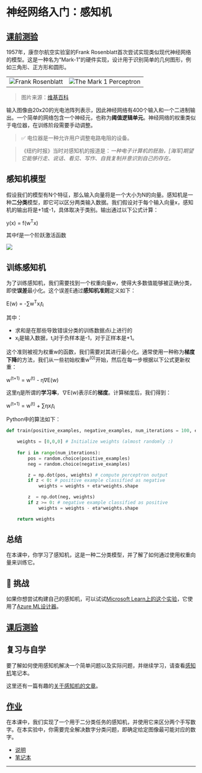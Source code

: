 <!--
CO_OP_TRANSLATOR_METADATA:
{
  "original_hash": "c34cbba802058b6fa267e1a294d4e510",
  "translation_date": "2025-09-23T12:42:19+00:00",
  "source_file": "lessons/3-NeuralNetworks/03-Perceptron/README.md",
  "language_code": "zh"
}
-->
# 神经网络入门：感知机

## [课前测验](https://ff-quizzes.netlify.app/en/ai/quiz/5)

1957年，康奈尔航空实验室的Frank Rosenblatt首次尝试实现类似现代神经网络的模型。这是一种名为“Mark-1”的硬件实现，设计用于识别简单的几何图形，例如三角形、正方形和圆形。

|      |      |
|--------------|-----------|
|<img src='images/Rosenblatt-wikipedia.jpg' alt='Frank Rosenblatt'/> | <img src='images/Mark_I_perceptron_wikipedia.jpg' alt='The Mark 1 Perceptron' />|

> 图片来源：[维基百科](https://en.wikipedia.org/wiki/Perceptron)

输入图像由20x20的光电池阵列表示，因此神经网络有400个输入和一个二进制输出。一个简单的网络包含一个神经元，也称为**阈值逻辑单元**。神经网络的权重类似于电位器，在训练阶段需要手动调整。

> ✅ 电位器是一种允许用户调整电路电阻的设备。

> 《纽约时报》当时对感知机的报道是：*一种电子计算机的胚胎，[海军]期望它能够行走、说话、看见、写作、自我复制并意识到自己的存在。*

## 感知机模型

假设我们的模型有N个特征，那么输入向量将是一个大小为N的向量。感知机是一种**二分类**模型，即它可以区分两类输入数据。我们假设对于每个输入向量x，感知机的输出将是+1或-1，具体取决于类别。输出通过以下公式计算：

y(x) = f(w<sup>T</sup>x)

其中f是一个阶跃激活函数

<!-- img src="http://www.sciweavers.org/tex2img.php?eq=f%28x%29%20%3D%20%5Cbegin%7Bcases%7D%0A%20%20%20%20%20%20%20%20%20%2B1%20%26%20x%20%5Cgeq%200%20%5C%5C%0A%20%20%20%20%20%20%20%20%20-1%20%26%20x%20%3C%200%0A%20%20%20%20%20%20%20%5Cend%7Bcases%7D%20%5C%5C%0A&bc=White&fc=Black&im=jpg&fs=12&ff=arev&edit=0" align="center" border="0" alt="f(x) = \begin{cases} +1 & x \geq 0 \\ -1 & x < 0 \end{cases} \\" width="154" height="50" / -->
<img src="images/activation-func.png"/>

## 训练感知机

为了训练感知机，我们需要找到一个权重向量w，使得大多数值能够被正确分类，即使**误差**最小化。这个误差E通过**感知机准则**定义如下：

E(w) = -&sum;w<sup>T</sup>x<sub>i</sub>t<sub>i</sub>

其中：

* 求和是在那些导致错误分类的训练数据点i上进行的
* x<sub>i</sub>是输入数据，t<sub>i</sub>对于负样本是-1，对于正样本是+1。

这个准则被视为权重w的函数，我们需要对其进行最小化。通常使用一种称为**梯度下降**的方法，我们从一些初始权重w<sup>(0)</sup>开始，然后在每一步根据以下公式更新权重：

w<sup>(t+1)</sup> = w<sup>(t)</sup> - &eta;&nabla;E(w)

这里&eta;是所谓的**学习率**，&nabla;E(w)表示E的**梯度**。计算梯度后，我们得到：

w<sup>(t+1)</sup> = w<sup>(t)</sup> + &sum;&eta;x<sub>i</sub>t<sub>i</sub>

Python中的算法如下：

```python
def train(positive_examples, negative_examples, num_iterations = 100, eta = 1):

    weights = [0,0,0] # Initialize weights (almost randomly :)
        
    for i in range(num_iterations):
        pos = random.choice(positive_examples)
        neg = random.choice(negative_examples)

        z = np.dot(pos, weights) # compute perceptron output
        if z < 0: # positive example classified as negative
            weights = weights + eta*weights.shape

        z  = np.dot(neg, weights)
        if z >= 0: # negative example classified as positive
            weights = weights - eta*weights.shape

    return weights
```

## 总结

在本课中，你学习了感知机，这是一种二分类模型，并了解了如何通过使用权重向量来训练它。

## 🚀 挑战

如果你想尝试构建自己的感知机，可以试试[Microsoft Learn上的这个实验](https://docs.microsoft.com/en-us/azure/machine-learning/component-reference/two-class-averaged-perceptron?WT.mc_id=academic-77998-cacaste)，它使用了[Azure ML设计器](https://docs.microsoft.com/en-us/azure/machine-learning/concept-designer?WT.mc_id=academic-77998-cacaste)。

## [课后测验](https://ff-quizzes.netlify.app/en/ai/quiz/6)

## 复习与自学

要了解如何使用感知机解决一个简单问题以及实际问题，并继续学习，请查看[感知机](Perceptron.ipynb)笔记本。

这里还有一篇有趣的[关于感知机的文章](https://towardsdatascience.com/what-is-a-perceptron-basics-of-neural-networks-c4cfea20c590)。

## [作业](lab/README.md)

在本课中，我们实现了一个用于二分类任务的感知机，并使用它来区分两个手写数字。在本实验中，你需要完全解决数字分类问题，即确定给定图像最可能对应的数字。

* [说明](lab/README.md)
* [笔记本](lab/PerceptronMultiClass.ipynb)

---

